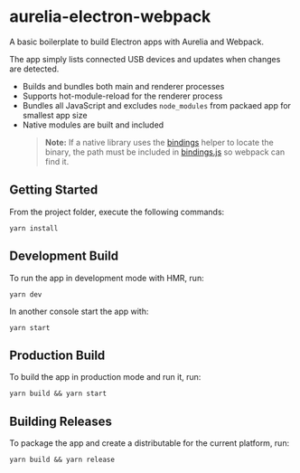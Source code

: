 # aurelia-electron-webpack

A basic boilerplate to build Electron apps with Aurelia and Webpack.

The app simply lists connected USB devices and updates when changes are detected.

- Builds and bundles both main and renderer processes
- Supports hot-module-reload for the renderer process
- Bundles all JavaScript and excludes `node_modules` from packaed app for smallest app size
- Native modules are built and included
  > **Note:** If a native library uses the [bindings](https://www.npmjs.com/package/bindings) helper
  > to locate the binary, the path must be included in [bindings.js](./bindings.js) so webpack can
  > find it.

## Getting Started

From the project folder, execute the following commands:

```
yarn install
```

## Development Build

To run the app in development mode with HMR, run:

```
yarn dev
```

In another console start the app with:

```
yarn start
```

## Production Build

To build the app in production mode and run it, run:

```
yarn build && yarn start
```

## Building Releases

To package the app and create a distributable for the current platform, run:

```
yarn build && yarn release
```
